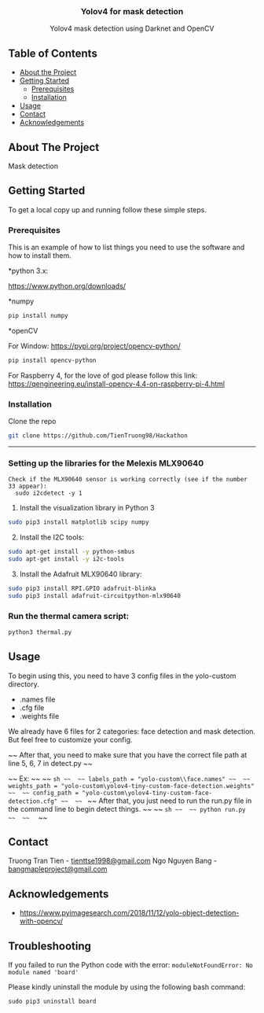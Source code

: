 <br />
<p align="center">
  <h3 align="center">Yolov4 for mask detection</h3>

  <p align="center">
    Yolov4 mask detection using Darknet and OpenCV
  </p>
</p>



<!-- TABLE OF CONTENTS -->
## Table of Contents

* [About the Project](#about-the-project)
* [Getting Started](#getting-started)
  * [Prerequisites](#prerequisites)
  * [Installation](#installation)
* [Usage](#usage)
* [Contact](#contact)
* [Acknowledgements](#acknowledgements)



<!-- ABOUT THE PROJECT -->
## About The Project

Mask detection


<!-- GETTING STARTED -->
## Getting Started

To get a local copy up and running follow these simple steps.

### Prerequisites

This is an example of how to list things you need to use the software and how to install them.

*python 3.x:

https://www.python.org/downloads/

*numpy
```sh
pip install numpy
```
*openCV 

For Window: https://pypi.org/project/opencv-python/
```sh
pip install opencv-python
```
For Raspberry 4, for the love of god please follow this link: https://qengineering.eu/install-opencv-4.4-on-raspberry-pi-4.html

### Installation

Clone the repo
```sh
git clone https://github.com/TienTruong98/Hackathon
```

---------
### Setting up the libraries for the Melexis MLX90640

```
Check if the MLX90640 sensor is working correctly (see if the number 33 appear):
  sudo i2cdetect -y 1
```


1. Install the visualization library in Python 3

```sh
sudo pip3 install matplotlib scipy numpy
```


2. Install the I2C tools:
```sh
sudo apt-get install -y python-smbus
sudo apt-get install -y i2c-tools
```


3. Install the Adafruit MLX90640 library:
```sh
sudo pip3 install RPI.GPIO adafruit-blinka
sudo pip3 install adafruit-circuitpython-mlx90640
```

### Run the thermal camera script:

```sh
python3 thermal.py
```

<!-- USAGE EXAMPLES -->
## Usage

To begin using this, you need to have 3 config files in the yolo-custom directory.

* .names file
* .cfg file
* .weights file

We already have 6 files for 2 categories: face detection and mask detection. 
But feel free to customize your config.

~~ After that, you need to make sure that you have the correct file path at line 5, 6, 7 in detect.py ~~

~~ Ex: ~~
~~ ```sh ~~ 
~~ labels_path = "yolo-custom\\face.names" ~~ 
~~ weights_path = "yolo-custom\yolov4-tiny-custom-face-detection.weights" ~~ 
~~ config_path = "yolo-custom\yolov4-tiny-custom-face-detection.cfg" ~~ 
~~ ``` ~~ 
After that, you just need to run the run.py file in the command line to begin detect things. ~~ 
~~  ```sh ~~ 
~~ python run.py ~~ 
~~  ``` ~~ 

<!-- CONTACT -->
## Contact

Truong Tran Tien - tienttse1998@gmail.com
Ngo Nguyen Bang - bangmapleproject@gmail.com



<!-- ACKNOWLEDGEMENTS -->
## Acknowledgements

* https://www.pyimagesearch.com/2018/11/12/yolo-object-detection-with-opencv/


## Troubleshooting
If you failed to run the Python code with the error:
 ```moduleNotFoundError: No module named 'board'```

 Please kindly uninstall the module by using the following bash command:
 ```
sudo pip3 uninstall board
 ```